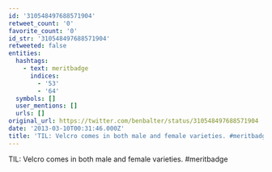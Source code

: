 ```yaml
---
id: '310548497688571904'
retweet_count: '0'
favorite_count: '0'
id_str: '310548497688571904'
retweeted: false
entities:
  hashtags:
    - text: meritbadge
      indices:
        - '53'
        - '64'
  symbols: []
  user_mentions: []
  urls: []
original_url: https://twitter.com/benbalter/status/310548497688571904
date: '2013-03-10T00:31:46.000Z'
title: 'TIL: Velcro comes in both male and female varieties. #meritbadge'
---
```


TIL: Velcro comes in both male and female varieties. #meritbadge